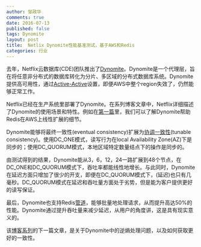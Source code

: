 ```yaml
---
author: 邹政华
comments: true
date: 2016-07-13
published: false 
tags: Dynomite
layout: post
title:  Netlix Dynomite性能基准测试，基于AWS和Redis
categories: 行业
---
```


去年，Netflix云数据库(CDE)团队推出了[Dynomite](http://techblog.netflix.com/2014/11/introducing-dynomite.html)。Dynomite是一个代理层，旨在将任意非分布式的数据库转化为分片、多区域的分布式数据库系统。Dynomite提供高可用性，通过[Active-Active](http://techblog.netflix.com/2013/12/active-active-for-multi-regional.html)设置，即便AWS中整个region失效了，仍然能够正常工作。

Netflix已经在生产系统里部署了Dynomite。在系列博客文章中，Netflix详细描述了Dynomite的使用场景和特性。例如在[第一篇](http://techblog.netflix.com/2016/01/dynomite-with-redis-on-aws-benchmarks_14.html)里，我们可以了解Dynomite帮助Redis在AWS上线性扩展的细节。

Dynomite能够将最终一致性(eventual consistency)扩展为[协调一致性](https://github.com/Netflix/dynomite/wiki/Consistency)(tunable consistency)。使用DC_ONE模式，读写行为在local Availability Zone(AZ)下是同步的；使用DC_QUORUM模式，本地区域特定数量结点下的操作是同步的。

由测试得到的结果，Dynomite能从3，6，12，24一路扩展到48个节点，在DC_ONE和DC_QUORUM模式下，吞吐率都能线性地增长。与此同时，Dynomite在延迟方面只增加了很少的开支，即便在DC_QUORUM模式下，(延迟)也只有几毫秒。DC_QUORUM模式在延迟和吞吐量方面处于劣势，但是能为客户提供更好的读写保证。


最后，Dynomite也支持Redis[管道](http://redis.io/topics/pipelining)，能够批量地处理请求，从而提升高达50%的性能。Dynomite通过提升吞吐量来减少延迟，从用户的角度讲，这是具有现实意义的。

该[博客系列](http://techblog.netflix.com/2016/01/dynomite-with-redis-on-aws-benchmarks_14.html)的下一篇文章，是关于Dynomite中的逆熵处理问题，以及如何获取更好的一致性。